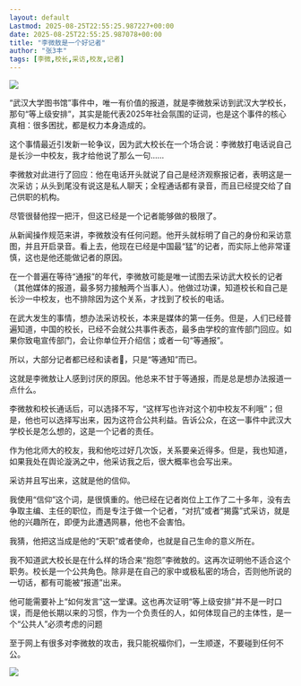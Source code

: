 ```yaml
---
layout: default
Lastmod: 2025-08-25T22:55:25.987227+00:00
date: 2025-08-25T22:55:25.987078+00:00
title: "李微敖是一个好记者"
author: "张3丰"
tags: [李微,校长,采访,校友,记者]
---
```


![](https://images.weserv.nl/?url=https%3A//mmbiz.qpic.cn/mmbiz_jpg/DTib2Nt9KfbU7MJvI1iaZztCRSEeRfUVNnKGSlFJsF4C1qh31vicYoV18ozaSfhtryvLeX2OwoZ1BCDNQkia7Ud0GQ/640%3Fwx_fmt%3Djpeg)

“武汉大学图书馆”事件中，唯一有价值的报道，就是李微敖采访到武汉大学校长，那句“等上级安排”，其实是能代表2025年社会氛围的证词，也是这个事件的核心真相：很多困扰，都是权力本身造成的。

这个事情最近引发新一轮争议，因为武大校长在一个场合说：李微敖打电话说自己是长沙一中校友，我才给他说了那么一句……

李微敖对此进行了回应：他在电话开头就说了自己是经济观察报记者，表明这是一次采访；从头到尾没有说这是私人聊天；全程通话都有录音，而且已经提交给了自己供职的机构。

尽管很替他捏一把汗，但这已经是一个记者能够做的极限了。

从新闻操作规范来讲，李微敖没有任何问题。他开头就标明了自己的身份和采访意图，并且开启录音。看上去，他现在已经是中国最“猛”的记者，而实际上他非常谨慎，这也是他还能做记者的原因。

在一个普遍在等待“通报”的年代，李微敖可能是唯一试图去采访武大校长的记者（其他媒体的报道，最多努力接触两个当事人）。他做过功课，知道校长和自己是长沙一中校友，也不排除因为这个关系，才找到了校长的电话。

在武大发生的事情，想办法采访校长，本来是媒体的第一任务。但是，人们已经普遍知道，中国的校长，已经不会就公共事件表态，最多由学校的宣传部门回应。如果你致电宣传部门，会让你单位开介绍信；或者一句“等通报”。

所以，大部分记者都已经和读者🏥，只是“等通知”而已。

这就是李微敖让人感到讨厌的原因。他总来不甘于等通报，而是总是想办法报道一点什么。

李微敖和校长通话后，可以选择不写，“这样写也许对这个初中校友不利哦”；但是，他也可以选择写出来，因为这符合公共利益。告诉公众，在这一事件中武汉大学校长是怎么想的，这是一个记者的责任。

作为他北师大的校友，我和他吃过好几次饭，关系要亲近得多。但是，我也知道，如果我处在舆论漩涡之中，他采访我之后，很大概率也会写出来。

采访并且写出来，这就是他的信仰。

我使用“信仰”这个词，是很慎重的。他已经在记者岗位上工作了二十多年，没有去争取主编、主任的职位，而是专注于做一个记者，“对抗”或者“揭露”式采访，就是他的兴趣所在，即便为此遭遇网暴，他也不会害怕。

我猜，他把这当成是他的“天职”或者使命，也就是自己生命的意义所在。

我不知道武大校长是在什么样的场合来“抱怨”李微敖的。这再次证明他不适合这个职务。校长是一个公共角色。除非是在自己的家中或极私密的场合，否则他所说的一切话，都有可能被“报道”出来。

他可能需要补上“如何发言”这一堂课。这也再次证明“等上级安排”并不是一时口误，而是他长期以来的习惯，作为一个负责任的人，如何体现自己的主体性，是一个“公共人”必须考虑的问题

至于网上有很多对李微敖的攻击，我只能祝福你们，一生顺遂，不要碰到任何不公。

![](https://images.weserv.nl/?url=https%3A//mmbiz.qpic.cn/mmbiz_jpg/DTib2Nt9KfbU7MJvI1iaZztCRSEeRfUVNn3fICtoQ4NkxeGJsxQLYjZX5q9Nk7rETib6BNCBTZfgPfJ7If0fDLyicQ/640%3Fwx_fmt%3Djpeg)

